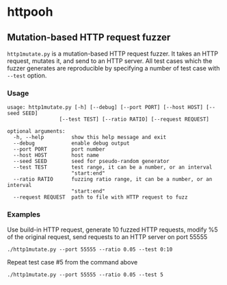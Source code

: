 # httpooh
## Mutation-based HTTP request fuzzer
`http1mutate.py` is a mutation-based HTTP request fuzzer. It takes an HTTP request, mutates it, and send to an HTTP server. All test cases which the fuzzer generates are reproducible by specifying a number of test case with `--test` option.
### Usage
```
usage: http1mutate.py [-h] [--debug] [--port PORT] [--host HOST] [--seed SEED]
                 [--test TEST] [--ratio RATIO] [--request REQUEST]

optional arguments:
  -h, --help         show this help message and exit
  --debug            enable debug output
  --port PORT        port number
  --host HOST        host name
  --seed SEED        seed for pseudo-random generator
  --test TEST        test range, it can be a number, or an interval
                     "start:end"
  --ratio RATIO      fuzzing ratio range, it can be a number, or an interval
                     "start:end"
  --request REQUEST  path to file with HTTP request to fuzz
  ```
### Examples

Use build-in HTTP request, generate 10 fuzzed HTTP requests, modify %5 of the original request, send requests to an HTTP server on port 55555  
```
./http1mutate.py --port 55555 --ratio 0.05 --test 0:10
```

Repeat test case #5 from the command above
```
./http1mutate.py --port 55555 --ratio 0.05 --test 5
```
